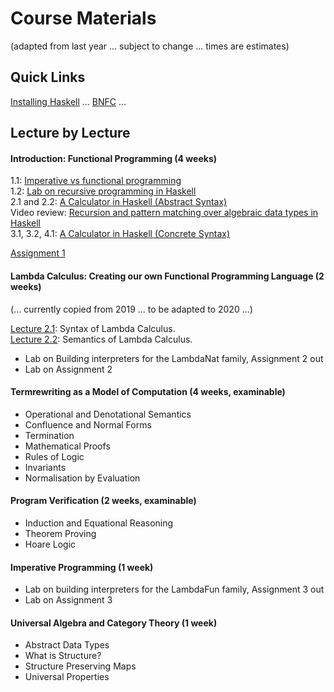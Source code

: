 
# Course Materials

(adapted from last year ... subject to change ... times are estimates)

## Quick Links

[Installing Haskell](https://hackmd.io/@alexhkurz/Hk86XnCzD) ... [BNFC](http://bnfc.digitalgrammars.com/) ... 

## Lecture by Lecture

#### Introduction: Functional Programming (4 weeks)

1.1: [Imperative vs functional programming](https://hackmd.io/@alexhkurz/SJKWvna6U)  
1.2: [Lab on recursive programming in Haskell](https://hackmd.io/@alexhkurz/H1jUka4Gv)  
2.1 and 2.2: [A Calculator in Haskell (Abstract Syntax)](https://hackmd.io/@alexhkurz/SyxKCkR6U)   
Video review: [Recursion and pattern matching over algebraic data types in Haskell](https://www.youtube.com/watch?v=2YLfJvOtLwA)  
3.1, 3.2, 4.1: [A Calculator in Haskell (Concrete Syntax)](https://hackmd.io/@alexhkurz/HJVtVl068)  

[Assignment 1](assignments.md) 


#### Lambda Calculus: Creating our own Functional Programming Language (2 weeks)

(... currently copied from 2019 ... to be adapted to 2020 ...)

[Lecture 2.1](https://hackmd.io/@alexhkurz/S1D0yP8Bw): Syntax of Lambda Calculus.   
[Lecture 2.2](https://hackmd.io/@alexhkurz/H1e4Nv8Bv): Semantics of Lambda Calculus.   

- Lab on Building interpreters for the LambdaNat family, Assignment 2 out
- Lab on Assignment 2

#### Termrewriting as a Model of Computation (4 weeks, examinable)

- Operational and Denotational Semantics
- Confluence and Normal Forms
- Termination
- Mathematical Proofs
- Rules of Logic
- Invariants
- Normalisation by Evaluation

#### Program Verification (2 weeks, examinable)

 - Induction and Equational Reasoning
 - Theorem Proving
 - Hoare Logic

#### Imperative Programming (1 week)

- Lab on building interpreters for the LambdaFun family, Assignment 3 out
- Lab on Assignment 3

#### Universal Algebra and Category Theory (1 week)

 - Abstract Data Types
 - What is Structure?
 - Structure Preserving Maps
 - Universal Properties

